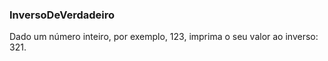 ### InversoDeVerdadeiro

Dado um número inteiro, por exemplo, 123, imprima o seu valor ao inverso: 321.
